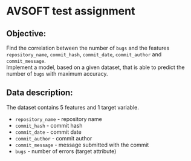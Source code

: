 # AVSOFT test assignment  

## Objective:   
Find the correlation between the number of `bugs` and the features `repository_name`, `commit_hash`, `commit_date`, `commit_author` and `commit_message`.   
Implement a model, based on a given dataset, that is able to predict the number of `bugs` with maximum accuracy.  


## Data description:  
The dataset contains 5 features and 1 target variable.   
- `repository_name` - repository name
- `commit_hash` - commit hash
- `commit_date` - commit date
- `commit_author` - commit author
- `commit_message` - message submitted with the commit
- `bugs` - number of errors (target attribute)